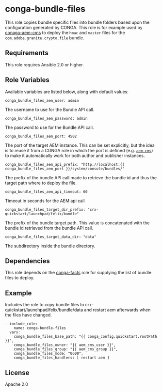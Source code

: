# conga-bundle-files

This role copies bundle specific files into bundle folders based upon
the configuration generated by CONGA. This role is for example used by
[conaga-aem-cms](https://github.com/wcm-io-devops/ansible-conga-aem-cms) to deploy the `hmac` and `master` files for the
`com.adobe.granite.crypto.file` bundle.

## Requirements

This role requires Ansible 2.0 or higher.

## Role Variables

Available variables are listed below, along with default values:

    conga_bundle_files_aem_user: admin

The username to use for the Bundle API call.

    conga_bundle_files_aem_password: admin

The password to use for the Bundle API call.

    conga_bundle_files_aem_port: 4502

The port of the target AEM instance. This can be set
explicitly, but the idea is to reuse it from a CONGA role in which the
port is defined (e.g.
[`aem-cms`](https://github.com/wcm-io-devops/conga-aem-definitions/blob/develop/conga-aem-definitions/src/main/roles/aem-cms.yaml))
to make it automatically work for both author and publisher instances.

    conga_bundle_files_aem_api_prefix: "http://localhost:{{ conga_bundle_files_aem_port }}/system/console/bundles/"

The prefix of the bundle API call made to retrieve the bundle id and
thus the target path where to deploy the file.

    conga_bundle_files_aem_api_timeout: 60

Timeout in seconds for the AEM api call

    conga_bundle_files_target_dir_prefix: "crx-quickstart/launchpad/felix/bundle"
    
The prefix of the bundle target path. This value is concatenated with
the bundle id retrieved from the bundle API call.
    
    conga_bundle_files_target_data_dir: "data"

The subdirectory inside the bundle directory.

## Dependencies

This role depends on the
[conga-facts](https://github.com/wcm-io-devops/ansible-conga-facts) role
for supplying the list of bundle files to deploy.

## Example

Includes the role to copy bundle files to
crx-quickstart/launchpad/felix/bundle<id>/data and restart aem
afterwards when the files have changed.

    - include_role: 
        name: conga-bundle-files
      vars: 
        conga_bundle_files_base_path: "{{ conga_config.quickstart.rootPath }}",
        conga_bundle_files_owner: "{{ aem_cms_user }}",
        conga_bundle_files_group: "{{ aem_cms_group }}",
        conga_bundle_files_mode: "0600",
        conga_bundle_files_handlers: [ restart aem ]

## License

Apache 2.0
